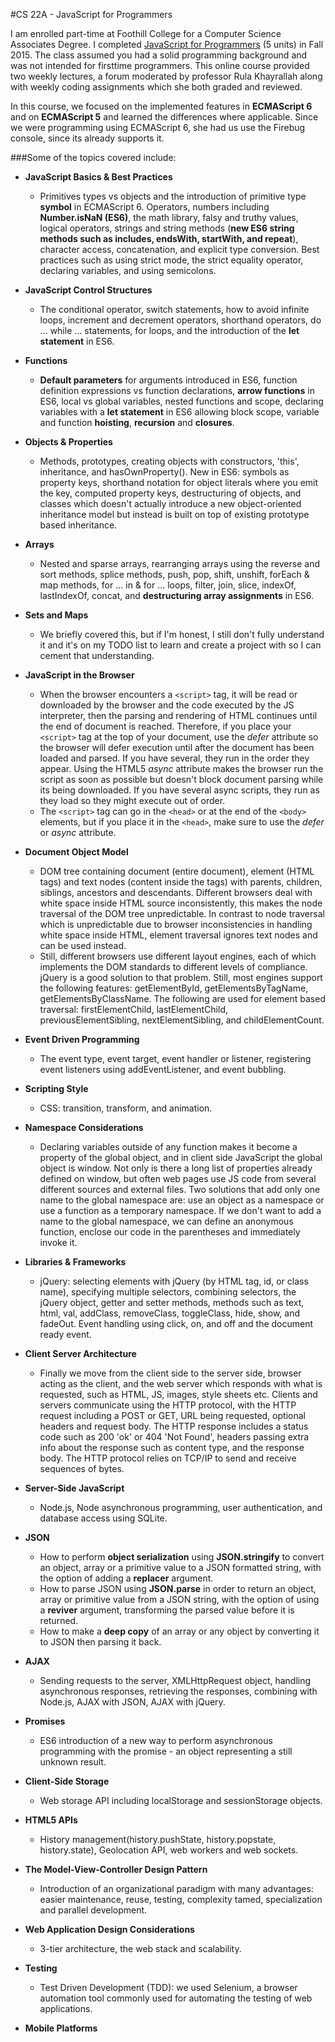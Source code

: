 #CS 22A - JavaScript for Programmers

I am enrolled part-time at Foothill College for a Computer Science Associates Degree. I completed [JavaScript for Programmers](http://www.foothill.edu/schedule/outlines.php?act=1&rec_id=5825&Quarter=2016S) (5 units) in Fall 2015. The class assumed you had a solid programming background and was not intended for firsttime programmers. This online course provided two weekly lectures, a forum moderated by professor Rula Khayrallah along with weekly coding assignments which she both graded and reviewed.

In this course, we focused on the implemented features in **ECMAScript 6** and on **ECMAScript 5** and learned the differences where applicable. Since we were programming using ECMAScript 6, she had us use the Firebug console, since its already supports it.

###Some of the topics covered include:

* **JavaScript Basics & Best Practices** 
  * Primitives types vs objects and the introduction of primitive type **symbol** in ECMAScript 6. Operators, numbers including **Number.isNaN (ES6)**, the math library, falsy and truthy values, logical operators, strings and string methods (**new ES6 string methods such as includes, endsWith, startWith, and repeat**), character access, concatenation, and explicit type conversion. Best practices such as using strict mode, the strict equality operator, declaring variables, and using semicolons. 
  
* **JavaScript Control Structures**
  * The conditional operator, switch statements, how to avoid infinite loops, increment and decrement operators, shorthand operators, do ... while ... statements, for loops, and the introduction of the **let statement** in ES6.
  
* **Functions**
  * **Default parameters** for arguments introduced in ES6, function definition expressions vs function declarations, **arrow functions** in ES6, local vs global variables, nested functions and scope, declaring variables with a **let statement** in ES6 allowing block scope, variable and function **hoisting**, **recursion** and **closures**.
  
* **Objects & Properties**
  * Methods, prototypes, creating objects with constructors, 'this', inheritance, and hasOwnProperty(). New in ES6: symbols as property keys, shorthand notation for object literals where you emit the key, computed property keys, destructuring of objects, and classes which doesn't actually introduce a new object-oriented inheritance model but instead is built on top of existing prototype based inheritance.
  
* **Arrays**
  * Nested and sparse arrays, rearranging arrays using the reverse and sort methods, splice methods, push, pop, shift, unshift, forEach & map methods, for ... in & for ... loops, filter, join, slice, indexOf, lastIndexOf, concat, and **destructuring array assignments** in ES6.

* **Sets and Maps**
  * We briefly covered this, but if I'm honest, I still don't fully understand it and it's on my TODO list to learn and create a project with so I can cement that understanding. 

* **JavaScript in the Browser**
  * When the browser encounters a `<script>` tag, it will be read or downloaded by the browser and the code executed by the JS interpreter, then the parsing and rendering of HTML continues until the end of document is reached. Therefore, if you place your `<script>` tag at the top of your document, use the *defer* attribute so the browser will defer execution until after the document has been loaded and parsed. If you have several, they run in the order they appear. Using the HTML5 *async* attribute makes the browser run the script as soon as possible but doesn't block document parsing while its being downloaded. If you have several async scripts, they run as they load so they might execute out of order. 
  * The `<script>` tag can go in the `<head>` or at the end of the `<body>` elements, but if you place it in the `<head>`, make sure to use the *defer* or *async* attribute. 
  
* **Document Object Model**
  * DOM tree containing document (entire document), element (HTML tags) and text nodes (content inside the tags) with parents, children, siblings, ancestors and descendants. Different browsers deal with white space inside HTML source inconsistently, this makes the node traversal of the DOM tree unpredictable. In contrast to node traversal which is unpredictable due to browser inconsistencies in handling white space inside HTML, element traversal ignores text nodes and can be used instead. 
  * Still, different browsers use different layout engines, each of which implements the DOM standards to different levels of compliance. jQuery is a good solution to that problem. Still, most engines support the following features: getElementById, getElementsByTagName, getElementsByClassName. The following are used for element based traversal: firstElementChild, lastElementChild, previousElementSibling, nextElementSibling, and childElementCount.

* **Event Driven Programming**
  * The event type, event target, event handler or listener, registering event listeners using addEventListener, and event bubbling.

* **Scripting Style**
  * CSS: transition, transform, and animation.

* **Namespace Considerations**
  * Declaring variables outside of any function makes it become a property of the global object, and in client side JavaScript the global object is window. Not only is there a long list of properties already defined on window, but often web pages use JS code from several different sources and external files. Two solutions that add only one name to the global namespace are: use an object as a namespace or use a function as a temporary namespace. If we don't want to add a name to the global namespace, we can define an anonymous function, enclose our code in the parentheses and immediately invoke it.

* **Libraries & Frameworks**
  * jQuery: selecting elements with jQuery (by HTML tag, id, or class name), specifying multiple selectors, combining selectors, the jQuery object, getter and setter methods, methods such as text, html, val, addClass, removeClass, toggleClass, hide, show, and fadeOut. Event handling using click, on, and off and the document ready event. 

* **Client Server Architecture**
  * Finally we move from the client side to the server side, browser acting as the client, and the web server which responds with what is requested, such as HTML, JS, images, style sheets etc. Clients and servers communicate using the HTTP protocol, with the HTTP request including a POST or GET, URL being requested, optional headers and request body. The HTTP response includes a status code such as 200 'ok' or 404 'Not Found', headers passing extra info about the response such as content type, and the response body. The HTTP protocol relies on TCP/IP to send and receive sequences of bytes.

* **Server-Side JavaScript**
  * Node.js, Node asynchronous programming, user authentication, and database access using SQLite.

* **JSON** 
  * How to perform **object serialization** using **JSON.stringify** to convert an object, array or a primitive value to a JSON formatted string, with the option of adding a **replacer** argument. 
  * How to parse JSON using **JSON.parse** in order to return an object, array or primitive value from a JSON string, with the option of using a **reviver** argument, transforming the parsed value before it is returned. 
  * How to make a **deep copy** of an array or any object by converting it to JSON then parsing it back. 

* **AJAX**
  * Sending requests to the server, XMLHttpRequest object, handling asynchronous responses, retrieving the responses, combining with Node.js, AJAX with JSON, AJAX with jQuery.

* **Promises**
  * ES6 introduction of a new way to perform asynchronous programming with the promise - an object representing a still unknown result. 
  
* **Client-Side Storage**
  * Web storage API including localStorage and sessionStorage objects.

* **HTML5 APIs**
  * History management(history.pushState, history.popstate, history.state), Geolocation API, web workers and web sockets.

* **The Model-View-Controller Design Pattern**
  * Introduction of an organizational paradigm with many advantages: easier maintenance, reuse, testing, complexity tamed, specialization and parallel development.

* **Web Application Design Considerations**
  * 3-tier architecture, the web stack and scalability.

* **Testing**
  * Test Driven Development (TDD): we used Selenium, a browser automation tool commonly used for automating the testing of web applications. 

* **Mobile Platforms**






